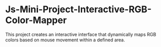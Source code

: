 # Js-Mini-Project-Interactive-RGB-Color-Mapper
 This project creates an interactive interface that dynamically maps RGB colors based on mouse movement within a defined area.
